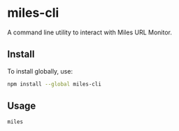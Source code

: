 # miles-cli

A command line utility to interact with Miles URL Monitor.

## Install

To install globally, use:

```bash
npm install --global miles-cli
```

## Usage

```bash
miles
```
